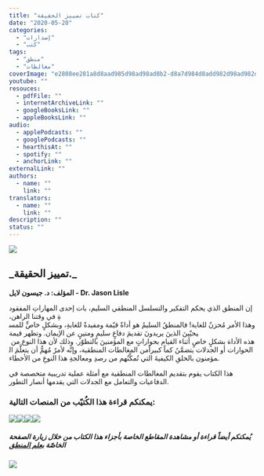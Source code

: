 ```yaml
---
title: "كتاب تمييز الحقيقة"
date: "2020-05-20"
categories:
  - "إصدارات"
  - "كتب"
tags:
  - "منطق"
  - "مغالطات"
coverImage: "e2808ee281a8d8aad985d98ad98ad8b2-d8a7d984d8add982d98ad982d8a9e281a9.jpg"
youtube: ""
resouces:
  - pdfFile: ""
  - internetArchiveLink: ""
  - googleBooksLink: ""
  - appleBooksLink: ""
audio:
  - applePodcasts: ""
  - googlePodcasts: ""
  - hearthisAt: ""
  - spotify: ""
  - anchorLink: ""
externalLink: ""
authors:
  - name: ""
    link: ""
translators:
  - name: ""
    link: ""
description: ""
status: ""
---
```


[![](https://arabcreationisthome.files.wordpress.com/2020/05/e2808ee281a8d8aad985d98ad98ad8b2-d8a7d984d8add982d98ad982d8a9e281a9.jpg?w=722)](https://arabcreationisthome.files.wordpress.com/2020/12/ultimate-proof-of-creation-arabic-pdf.pdf)

## **\_**تمييز** الحقيقة.\_**

**المؤلف: د. جيسون لايل - Dr. Jason Lisle**

إن المنطق الذي يحكم التفكير والتسلسل المنطقي السليم، بات إحدى المهاراتِ المفقودةِ في وقتنا الراهن، وهذا الأمر مُحزنٌ للغاية! فالمنطقُ السليمُ هو أداةٌ قيّمة ومفيدةٌ للغايةِ، وبشكلٍ خاصٍّ للمسيحيّينَ الذينَ يريدونَ تقديمَ دفاعٍ سليمٍ ومتينٍ عن الإيمان. وتظهر قيمة هذه الأداة بشكلٍ خاصٍ أثناء القيام بحواراتٍ مع المؤمنينَ بالتطوّر. وذلك لأن هذا النوع من الحوارات أو الجدلات يتضمَّنُ كماً كبيراًمن المغالطات المنطقية، وإنَّه لأمرٌ مُهمٌّ أن يتعلَّمَ المؤمنون بالخلقِ الكيفيةَ التي تُمكِّنُهم من رصدِ ومعالجةِ هذا النوعِ من الأخطاء.

هذا الكتاب يقوم بتقديم المغالطات المنطقية مع أمثلة عملية تدريبية متخصصة في الدفاعيات والتعامل مع الجدلات التي يقدمها أنصار التطور.

### يمكنكم قراءة هذا الكُتيّب من المنصات التالية:

[![](images/apple.png)](https://books.apple.com/us/book/%D8%AA%D9%85%D9%8A%D9%8A%D8%B2-%D8%A7%D9%84%D8%AD%D9%82%D9%8A%D9%82%D8%A9/id1564240329)[![](images/google-books.png)](https://books.google.lu/books?id=z6vDDwAAQBAJ&lpg=PT9&hl=de&pg=PA1#v=onepage&q&f=false)[![](images/pdf.png)](https://arabcreationisthome.files.wordpress.com/2020/05/pdf-d8aad985d98ad98ad8b2-d8a7d984d8add982d98ad982d8a9.pdf)[![](images/youtube.png)](https://www.youtube.com/watch?v=20JXnSoyCFE&list=PLlToIY3-KqMCkFkuvY8yfV__enRGRTLPg)

##### يُمكنكم أيضاً قراءة أو مشاهدة المقاطع الخاصة بأجزاء هذا الكتاب من خلال زيارة الصفحة الخاصّة [بعلم المنطق](https://reasonofhope.com/logic-and-fallacies/)

[![](images/reason-of-hope.png)](https://reasonofhope.com/logic-and-fallacies/)
